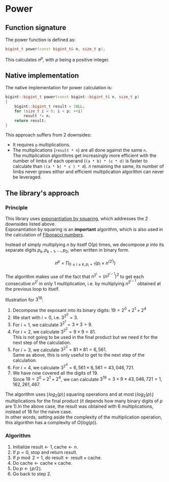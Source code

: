 # Power

## Function signature

The power function is defined as:

```c++
bigint_t power(const bigint_t& n, size_t p);
```

This calculates $n^p$, with $p$ being a positive integer.

## Native implementation

The native implementation for power calculation is:

```c++
bigint::bigint_t power(const bigint::bigint_t& n, size_t p)
{
    bigint::bigint_t result = 1ULL;
    for (size_t i = 0; i < p; ++i)
        result *= n;
    return result;
}
```

This approach suffers from 2 downsides:
 - It requires `p` multiplications.
 - The multiplications (`result * n`) are all done against the same `n`.<br/>
 The multiplication algorithms get increasingly more efficient with the number of limbs of each operand (`(a * b) * (c * d)` is faster to calculate than `((a * b) * c ) * d`). $n$ remaining the same, its number of limbs never grows either and efficient multiplication algorithm can never be leveraged.

 ## The library's approach

 ### Principle

 This library uses [exponantiation by squaring](https://simple.wikipedia.org/wiki/Exponentiation_by_squaring), which addresses the 2 downsides listed above.<br/>Exponantiation by squaring is an **important** algorithm, which is also used in the calculation of [Fibonacci numbers](fibonacci.md).

 Instead of simply multiplying $n$ by itself $\text{O}(p)$ times, we decompose $p$ into its separate digits $p_k, p_{k-1}, \dotsc, p_0$, when written in binary form.

 $$
 n^p = \prod_{0 \leq i \leq k, p_i = 1} \big( p_i \times n^{(2^i)} \big)
 $$

The algorithm makes use of the fact that $n^{2^i} = (n^{2^{i-1}})^2$ to get each consecutive $n^{2^i}$ in only 1 multiplication, i.e. by multiplying $n^{2^{i-1}}$ obtained at the previous loop to itself.

Illustration for $3^{19}$:
1. Decompose the exposant into its binary digits: $19 = 2^0 + 2^1 + 2^4$
2. We start with $i = 0$, i.e. $3^{2^0} = 3$.
3. For $i = 1$, we calculate $3^{2^1} = 3 \times 3 = 9$.
4. For $i = 2$, we calculate $3^{2^2} = 9 \times 9 = 81$.<br/>
This is not going to be used in the final product but we need it for the next step of the calculation.
5. For $i = 3$, we calculate $3^{2^3} = 81 \times 81 = 6{,}561$.<br/>
Same as above, this is only useful to get to the next step of the calculation.
6. For $i = 4$, we calculate $3^{2^4} = 6{,}561 \times 6{,}561 = 43{,}046{,}721$.
7. We have now covered all the digits of $19$.<br/>
Since $19 =2^0 + 2^1 + 2^4$, we can calculate $3^{19} = 3 \times 9 \times 43{,}046{,}721 = 1{,}162{,}261{,}467$.

The algorithm uses $\lfloor log_2(p) \rfloor$ squaring operations and at most $\lfloor log_2(p) \rfloor$ multiplications for the final product (it depends how many binary digits of $p$ are $1$).In the above case, the result was obtained with 6 multiplications, instead of 18 for the naive case.<br/>
In other words, setting aside the complexity of the multiplication operation, this algorithm has a complexity of $O(log(p))$.

### Algorithm

1. Initialize $\text{result} \leftarrow 1, \text{cache} \leftarrow n$.
2. If $p = 0$, stop and return $\text{result}$.
3. If $p \bmod 2 = 1$, do $\text{result} \leftarrow \text{result} \times \text{cache}$.
4. Do $\text{cache} \leftarrow \text{cache} \times \text{cache}$.
5. Do $p \leftarrow \lfloor p / 2 \rfloor$.
6. Go back to step 2.
